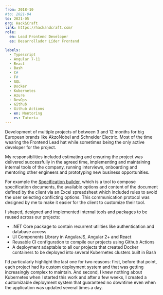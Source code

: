 ```yaml
---
from: 2018-10
#to: 2021-04
to: 2021-05
org: Hack&Craft
link: https://hackandcraft.com/
role:
  en: Lead Frontend Developer
  es: Desarrollador Líder Frontend

labels:
  - Typescript
  - Angular 7-11
  - React
  - Bash
  - C#
  - F#
  - SQL
  - Docker
  - Kubernetes
  - Azure
  - DevOps
  - Github
  - Github Actions
  - en: Mentoring
    es: Tutoría
---
```


Development of multiple projects of between 3 and 12 months for big European brands like AkzoNobel and Schneider Electric. Most of the time wearing the Frontend Lead hat while sometimes being the only active developer for the project.

My responsibilities included estimating and ensuring the project was delivered successfully in the agreed time, implementing and maintaining internal tools of the company, running interviews, onboarding and mentoring other engineers and prototyping new business opportunities.

<!-- end extract -->

For example the [Specification builder](https://youtu.be/DsagfgPj9cE), which is a tool to compose specification documents, the available options and content of the document defined by the client via an Excel spreadsheet which included rules to avoid the user selecting conflicting options. This communication protocol was designed by me to make it easier for the client to customize their tool.

I shaped, designed and implemented internal tools and packages to be reused across our projects:

- .NET Core package to contain recurrent utilities like authentication and database access
- UI Components Library in AngularJS, Angular 2+ and React
- Reusable CI configuration to compile our projects using Github Actions
- A deployment adaptable to all our projects that created Docker containers to be deployed into several Kubernetes clusters built in Bash

I'd particularly highlight the last one for two reasons: first, before that point, each project had its custom deployment system and that was getting increasingly complex to maintain. And second, I knew nothing about Kubernetes when I started this work and after a few weeks, I created a customizable deployment system that guaranteed no downtime even when the application was updated several times a day.

